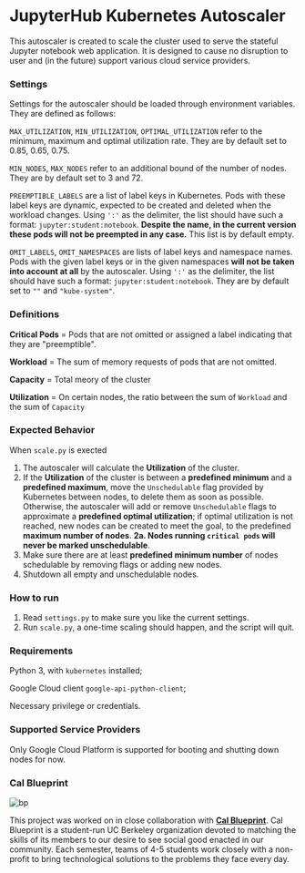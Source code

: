 JupyterHub Kubernetes Autoscaler
===================================

This autoscaler is created to scale the cluster used to serve the stateful Jupyter notebook web application. It is designed to cause no disruption to user and (in the future) support various cloud service providers.

### Settings

Settings for the autoscaler should be loaded through environment variables. They are defined as follows:

`MAX_UTILIZATION`, `MIN_UTILIZATION`, `OPTIMAL_UTILIZATION` refer to the minimum, maximum and optimal utilization rate. They are by default set to 0.85, 0.65, 0.75.

`MIN_NODES`, `MAX_NODES` refer to an additional bound of the number of nodes. They are by default set to 3 and 72.

`PREEMPTIBLE_LABELS` are a list of label keys in Kubernetes. Pods with these label keys are dynamic, expected to be created and deleted when the workload changes. Using `':'` as the delimiter, the list should have such a format: `jupyter:student:notebook`. **Despite the name, in the current version these pods will not be preempted in any case.** This list is by default empty.

`OMIT_LABELS`, `OMIT_NAMESPACES` are lists of label keys and namespace names. Pods with the given label keys or in the given namespaces **will not be taken into account at all** by the autoscaler. Using `':'` as the delimiter, the list should have such a format: `jupyter:student:notebook`. They are by default set to `""` and `"kube-system"`.


### Definitions

**Critical Pods** = Pods that are not omitted or assigned a label indicating that they are "preemptible".

**Workload** =  The sum of memory requests of pods that are not omitted.

**Capacity** = Total meory of the cluster

**Utilization** = On certain nodes, the ratio between the sum of `Workload` and the sum of `Capacity`

### Expected Behavior

When `scale.py` is exected

1. The autoscaler will calculate the **Utilization** of the cluster.
2. If the **Utilization** of the cluster is between a **predefined minimum** and a **predefined maximum**, move the `Unschedulable` flag provided by Kubernetes between nodes, to delete them as soon as possible. Otherwise, the autoscaler will add or remove `Unschedulable` flags to approximate a **predefined optimal utilization**; if optimal utilization is not reached, new nodes can be created to meet the goal, to the predefined **maximum number of nodes**.
**2a. Nodes running `critical pods` will never be marked unschedulable**.
3. Make sure there are at least **predefined minimum number** of nodes schedulable by removing flags or adding new nodes.
4. Shutdown all empty and unschedulable nodes.

### How to run

1. Read `settings.py` to make sure you like the current settings.
2. Run `scale.py`, a one-time scaling should happen, and the script will quit.

### Requirements

Python 3, with `kubernetes` installed;

Google Cloud client `google-api-python-client`;

Necessary privilege or credentials.

### Supported Service Providers

Only Google Cloud Platform is supported for booting and shutting down nodes for now.

### Cal Blueprint

![bp](https://cloud.githubusercontent.com/assets/2468904/11998649/8a12f970-aa5d-11e5-8dab-7eef0766c793.png "BP Banner")

This project was worked on in close collaboration with
**[Cal Blueprint](http://www.calblueprint.org/)**.
Cal Blueprint is a student-run UC Berkeley organization devoted to matching the skills of its members to our desire to see social good enacted in our community. Each semester, teams of 4-5 students work closely with a non-profit to bring technological solutions to the problems they face every day.
